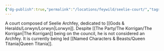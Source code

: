 ```yaml
---
{"dg-publish":true,"permalink":"/locations/feywild/seelie-court/","tags":["Location","Unexplored"],"noteIcon":"","created":"2024-10-11T21:34:32.563+01:00","updated":"2024-12-17T21:59:01.732+00:00"}
---
```


A court composed of Seelie Archfey, dedicated to [[Gods & Heralds/Lorwyn/Lorwyn\|Lorwyn]]. Despite [[The Party/The Korrigan/The Korrigan\|The Korrigan]] being on the council, he is not considered an Archfey. It is currently being led [[Named Characters & Beasts/Queen Titania\|Queen Titania]].